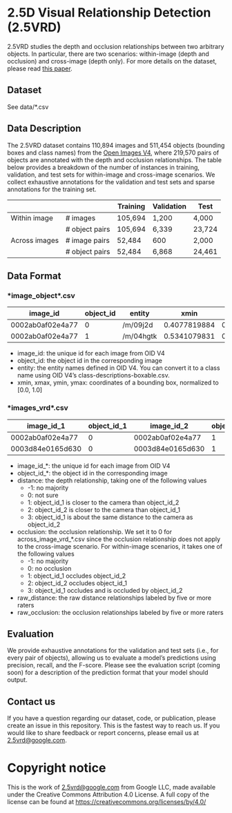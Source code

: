 # 2.5D Visual Relationship Detection (2.5VRD)

2.5VRD studies the depth and occlusion relationships between two arbitrary objects. In particular, there are two scenarios: within-image (depth and occlusion) and cross-image (depth only). For more details on the dataset, please read [this paper](https://arxiv.org/abs/2104.12727).

## Dataset

See data/*.csv

## Data Description

The 2.5VRD dataset contains 110,894 images and 511,454 objects (bounding boxes and class names) from the [Open Images V4](https://storage.googleapis.com/openimages/web/download_v4.html), where 219,570 pairs of objects are annotated with the depth and occlusion relationships. The table below provides a breakdown of the number of instances in training, validation, and test sets for within-image and cross-image scenarios. We collect exhaustive annotations for the validation and test sets and sparse annotations for the training set.

|               |                | Training | Validation | Test   |
|---------------|----------------|----------|------------|--------|
| Within image  | # images       | 105,694  | 1,200      | 4,000  |
|               | # object pairs | 105,694  | 6,339      | 23,724 |
| Across images | # image pairs  | 52,484   | 600        | 2,000  |
|               | # object pairs | 52,484   | 6,868      | 24,461 |


 
## Data Format

### \*image_object\*.csv

| image_id         | object_id | entity    | xmin         | xmax         | ymin         | ymax         |
|------------------|-----------|-----------|--------------|--------------|--------------|--------------|
| 0002ab0af02e4a77 |         0 | /m/09j2d  | 0.4077819884 | 0.8457270265 | 0.3854120076 | 0.9997109771 |
| 0002ab0af02e4a77 |         1 | /m/04hgtk | 0.5341079831 | 0.7458209991 | 0.1274199933 | 0.4624019861 |

* image_id: the unique id for each image from OID V4
* object_id: the object id in the corresponding image
* entity: the entity names defined in OID V4. You can convert it to a class name using OID V4’s class-descriptions-boxable.csv.
* xmin, xmax, ymin, ymax: coordinates of a bounding box, normalized to [0.0, 1.0]


### \*images_vrd\*.csv

| image_id_1       | object_id_1 | image_id_2       | object_id_2 | distance | occlusion | raw_distance | raw_occlusion |
|------------------|-------------|------------------|-------------|----------|-----------|--------------|---------------|
| 0002ab0af02e4a77 |           0 | 0002ab0af02e4a77 |           1 |        0 |         0 | 0,0,0,0,0    | 0,0,0,0,0     |
| 0003d84e0165d630 |           0 | 0003d84e0165d630 |           1 |        2 |         0 | 2,2,2,2,2    | 0,0,0,0,0     |

* image_id_*: the unique id for each image from OID V4
* object_id_*: the object id in the corresponding image
* distance: the depth relationship, taking one of the following values
    * -1: no majority 
    * 0: not sure
    * 1: object_id_1 is closer to the camera than object_id_2 
    * 2: object_id_2 is closer to the camera than object_id_1 
    * 3: object_id_1 is about the same distance to the camera as object_id_2 
* occlusion: the occlusion relationship. We set it to 0 for across_image_vrd_*.csv since the occlusion relationship does not apply to the cross-image scenario. For within-image scenarios, it takes one of the following values
    * -1: no majority
    * 0: no occlusion
    * 1: object_id_1 occludes object_id_2
    * 2: object_id_2 occludes object_id_1 
    * 3: object_id_1 occludes and is occluded by object_id_2
* raw_distance: the raw distance relationships labeled by five or more raters
* raw_occlusion: the occlusion relationships labeled by five or more raters

 
## Evaluation
We provide exhaustive annotations for the validation and test sets (i.e., for every pair of objects), allowing us to evaluate a model’s predictions using precision, recall, and the F-score. Please see the evaluation script (coming soon) for a description of the prediction format that your model should output.

## Contact us
If you have a question regarding our dataset, code, or publication, please create an issue in this repository. This is the fastest way to reach us.
If you would like to share feedback or report concerns, please email us at 2.5vrd@google.com.
 

# Copyright notice
This is the work of 2.5vrd@google.com from Google LLC, made available under the Creative Commons Attribution 4.0 License. A full copy of the license can be found at https://creativecommons.org/licenses/by/4.0/
 
 

